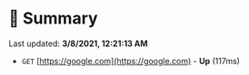 # 📖 Summary
Last updated: **3/8/2021, 12:21:13 AM**

- `GET` [https://google.com](https://google.com) - **Up** (117ms)
